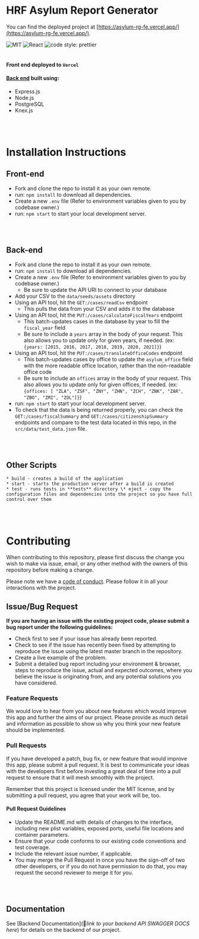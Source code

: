 # HRF Asylum Report Generator

You can find the deployed project at [https://asylum-rg-fe.vercel.app/](https://asylum-rg-fe.vercel.app/).

![MIT](https://img.shields.io/packagist/l/doctrine/orm.svg)
![React](https://img.shields.io/badge/react-v16.7.0--alpha.2-blue.svg)
![code style: prettier](https://img.shields.io/badge/code_style-prettier-ff69b4.svg?style=flat-square)
<br />
<br />

#### Front end deployed to `Vercel`

#### [Back end](https://github.com/BloomTech-Labs/hrf-asylum-rg-be-b) built using:

- Express.js
- Node.js
- PostgreSQL
- Knex.js
<br />
<br />


# Installation Instructions

## Front-end

- Fork and clone the repo to install it as your own remote.
- run: `npm install` to download all dependencies.
- Create a new `.env` file (Refer to environment variables given to you by codebase owner.)
- run: `npm start` to start your local development server.
<br />
<br />

## Back-end

- Fork and clone the repo to install it as your own remote.
- run: `npm install` to download all dependencies.
- Create a new `.env` file (Refer to environment variables given to you by codebase owner.)
  - Be sure to update the API URI to connect to your database
- Add your CSV to the `data/seeds/assets` directory
- Using an API tool, hit the `GET:/cases/readCsv` endpoint
  - This pulls the data from your CSV and adds it to the database
- Using an API tool, hit the `PUT:/cases/calculateFiscalYears` endpoint
  - This batch-updates cases in the database by year to fill the `fiscal_year` field
  - Be sure to include a `years` array in the body of your request. This also allows you to update only for given years, if needed. (ex: `{years: [2015, 2016, 2017, 2018, 2019, 2020, 2021]}`)
- Using an API tool, hit the `PUT:/cases/translateOfficeCodes` endpoint
  - This batch-updates cases by office to update the `asylum_office` field with the more readable office location, rather than the non-readable office code
  - Be sure to include an `offices` array in the body of your request. This also allows you to update only for given offices, if needed. (ex: `{offices: [ "ZLA", "ZSF", "ZNY", "ZHN",
    "ZCH", "ZNK", "ZAR", "ZBO", "ZMI", "ZOL"]}`)
- run: `npm start` to start your local development server.
- To check that the data is being returned properly, you can check the `GET:/cases/fiscalSummary` and `GET:/cases/citizenshipSummary` endpoints and compare to the test data located in this repo, in the `src/data/test_data.json` file.

<br />
<br />

## Other Scripts

    * build - creates a build of the application
    * start - starts the production server after a build is created
    * test - runs tests in **tests** directory \* eject - copy the configuration files and dependencies into the project so you have full control over them
    
<br />
<br />

# Contributing

When contributing to this repository, please first discuss the change you wish to make via issue, email, or any other method with the owners of this repository before making a change.

Please note we have a [code of conduct](./CODE_OF_CONDUCT.md). Please follow it in all your interactions with the project.

## Issue/Bug Request

**If you are having an issue with the existing project code, please submit a bug report under the following guidelines:**

- Check first to see if your issue has already been reported.
- Check to see if the issue has recently been fixed by attempting to reproduce the issue using the latest master branch in the repository.
- Create a live example of the problem.
- Submit a detailed bug report including your environment & browser, steps to reproduce the issue, actual and expected outcomes, where you believe the issue is originating from, and any potential solutions you have considered.

### Feature Requests

We would love to hear from you about new features which would improve this app and further the aims of our project. Please provide as much detail and information as possible to show us why you think your new feature should be implemented.

### Pull Requests

If you have developed a patch, bug fix, or new feature that would improve this app, please submit a pull request. It is best to communicate your ideas with the developers first before investing a great deal of time into a pull request to ensure that it will mesh smoothly with the project.

Remember that this project is licensed under the MIT license, and by submitting a pull request, you agree that your work will be, too.

#### Pull Request Guidelines

- Update the README.md with details of changes to the interface, including new plist variables, exposed ports, useful file locations and container parameters.
- Ensure that your code conforms to our existing code conventions and test coverage.
- Include the relevant issue number, if applicable.
- You may merge the Pull Request in once you have the sign-off of two other developers, or if you do not have permission to do that, you may request the second reviewer to merge it for you.
<br />
<br />

## Documentation

See [Backend Documentation](🚫*link to your backend API SWAGGER DOCS here*) for details on the backend of our project.
